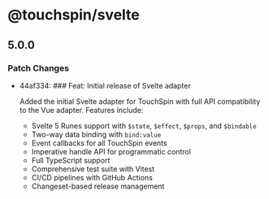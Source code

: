 # @touchspin/svelte

## 5.0.0

### Patch Changes

- 44af334: ### Feat: Initial release of Svelte adapter

  Added the initial Svelte adapter for TouchSpin with full API compatibility to the Vue adapter. Features include:

  - Svelte 5 Runes support with `$state`, `$effect`, `$props`, and `$bindable`
  - Two-way data binding with `bind:value`
  - Event callbacks for all TouchSpin events
  - Imperative handle API for programmatic control
  - Full TypeScript support
  - Comprehensive test suite with Vitest
  - CI/CD pipelines with GitHub Actions
  - Changeset-based release management
